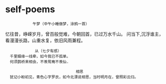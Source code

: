 # self-poems

     			午梦（中午小睡做梦，涂鸦一首）
  忆往昔，峥嵘岁月，曾百般觉难，今朝回首，已过万水千山。
  问当下,沉浮谁主，看漫漫长路，山重水复，依旧风雨兼程。
                  
               
                 从（七夕有感）
      千里姻缘一线牵，如今我已不孤单。
      何须鹊桥来相会，不羡鸳鸯不羡仙.
      
                                   相思
      犹记小盼初见，青色心字罗衣，如今北漂说相思，当时明月在，曾照彩云归。

